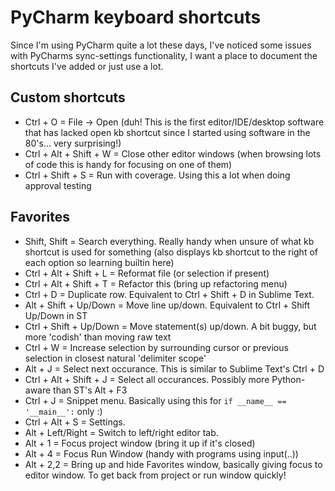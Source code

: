 PyCharm keyboard shortcuts
==========================

Since I'm using PyCharm quite a lot these days, I've noticed some issues with PyCharms sync-settings functionality, I want a place to document the shortcuts I've added or just use a lot.


Custom shortcuts
----------------
 * Ctrl + O = File -> Open (duh! This is the first editor/IDE/desktop software that has lacked open kb shortcut since I started using software in the 80's... very surprising!)
 * Ctrl + Alt + Shift + W = Close other editor windows (when browsing lots of code this is handy for focusing on one of them)
 * Ctrl + Shift + S = Run with coverage. Using this a lot when doing approval testing


Favorites
---------
 * Shift, Shift = Search everything. Really handy when unsure of what kb shortcut is used for something (also displays kb shortcut to the right of each option so learning builtin here)
 * Ctrl + Alt + Shift + L = Reformat file (or selection if present)
 * Ctrl + Alt + Shift + T = Refactor this (bring up refactoring menu)
 * Ctrl + D = Duplicate row. Equivalent to Ctrl + Shift + D in Sublime Text.
 * Alt + Shift + Up/Down = Move line up/down. Equivalent to Ctrl + Shift Up/Down in ST
 * Ctrl + Shift + Up/Down = Move statement(s) up/down. A bit buggy, but more 'codish' than moving raw text
 * Ctrl + W = Increase selection by surrounding cursor or previous selection in closest natural 'delimiter scope'
 * Alt + J = Select next occurance. This is similar to Sublime Text's Ctrl + D
 * Ctrl + Alt + Shift + J = Select all occurances. Possibly more Python-aware than ST's Alt + F3
 * Ctrl + J = Snippet menu. Basically using this for `if __name__ == '__main__':` only :)
 * Ctrl + Alt + S = Settings.
 * Alt + Left/Right = Switch to left/right editor tab.
 * Alt + 1 = Focus project window (bring it up if it's closed)
 * Alt + 4 = Focus Run Window (handy with programs using input(..))
 * Alt + 2,2 = Bring up and hide Favorites window, basically giving focus to editor window. To get back from project or run window quickly!
 
